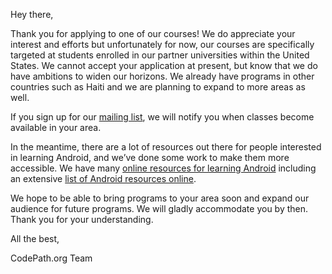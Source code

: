 Hey there,

Thank you for applying to one of our courses! We do appreciate your interest and efforts but unfortunately for now, our courses are specifically targeted at students enrolled in our partner universities within the United States. We cannot accept your application at present, but know that we do have ambitions to widen our horizons. We already have programs in other countries such as Haiti and we are planning to expand to more areas as well.

If you sign up for our [mailing list](https://https://share.hsforms.com/1eg_EOoQpR4ObU4s8fUES2Q36gst), we will notify you when classes become available in your area.

In the meantime, there are a lot of resources out there for people interested in learning Android, and we’ve done some work to make them more accessible. We have many [online resources for learning Android](https://https://support.codepath.com/knowledge_base/topics/how-can-i-get-started-learning-android-development-online) including an extensive [list of Android resources online](https://http://guides.codepath.com/android/Beginning-Android-Resources#beginning-android-resources).

We hope to be able to bring programs to your area soon and expand our audience for future programs. We will gladly accommodate you by then. Thank you for your understanding.



All the best,

CodePath.org Team
